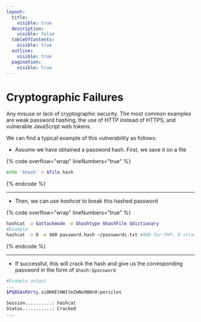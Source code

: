 ```yaml
---
layout:
  title:
    visible: true
  description:
    visible: false
  tableOfContents:
    visible: true
  outline:
    visible: true
  pagination:
    visible: true
---
```


# Cryptographic Failures

Any misuse or lack of cryptographic security. The most common examples are weak password hashing, the use of HTTP instead of HTTPS, and vulnerable JavaScript web tokens.

We can find a typical example of this vulnerability as follows:

* Assume we have obtained a password hash. First, we save it on a file

{% code overflow="wrap" lineNumbers="true" %}
```bash
echo '$hash' > $file.hash
```
{% endcode %}

***

* Then, we can use _hashcat_ to break this hashed password

{% code overflow="wrap" lineNumbers="true" %}
```bash
hashcat -a $attackmode -m $hashtype $hashFile $dictionary
#Example
hashcat -a 0 -m 400 password.hash ~/passwords.txt #400 for PHP, 0 straight
```
{% endcode %}

***

* If successful, this will crack the hash and give us the corresponding password in the form of `$hash:$password`

```bash
#Example output
...
$P$BSAsRXrty.su96KEtHWItmZmNoXW8n0:pericles               
                                                          
Session..........: hashcat
Status...........: Cracked
...
```
